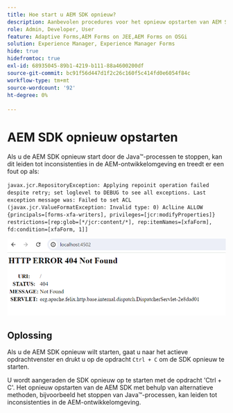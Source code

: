 ```yaml
---
title: Hoe start u AEM SDK opnieuw?
description: Aanbevolen procedures voor het opnieuw opstarten van AEM SDK
role: Admin, Developer, User
feature: Adaptive Forms,AEM Forms on JEE,AEM Forms on OSGi
solution: Experience Manager, Experience Manager Forms
hide: true
hidefromtoc: true
exl-id: 68935045-89b1-4219-b111-88a4600200df
source-git-commit: bc91f56d447d1f2c26c160f5c414fd0e6054f84c
workflow-type: tm+mt
source-wordcount: '92'
ht-degree: 0%

---
```


# AEM SDK opnieuw opstarten

Als u de AEM SDK opnieuw start door de Java™-processen te stoppen, kan dit leiden tot inconsistenties in de AEM-ontwikkelomgeving en treedt er een fout op als:

`javax.jcr.RepositoryException: Applying repoinit operation failed despite retry; set loglevel to DEBUG to see all exceptions. Last exception message was: Failed to set ACL (javax.jcr.ValueFormatException: Invalid type: 0) AclLine ALLOW {principals=[forms-xfa-writers], privileges=[jcr:modifyProperties]} restrictions=[rep:glob=[*/jcr:content/*], rep:itemNames=[xfaForm], fd:condition=[xfaForm, 1]]`

![&#x200B; nieuw begin-naam-sdk-fout &#x200B;](/help/forms/using/assets/restart-sdk-error.png)

## Oplossing

Als u de AEM SDK opnieuw wilt starten, gaat u naar het actieve opdrachtvenster en drukt u op de opdracht `Ctrl + C` om de SDK opnieuw te starten.

U wordt aangeraden de SDK opnieuw op te starten met de opdracht &#39;Ctrl + C&#39;. Het opnieuw opstarten van de AEM SDK met behulp van alternatieve methoden, bijvoorbeeld het stoppen van Java™-processen, kan leiden tot inconsistenties in de AEM-ontwikkelomgeving.
